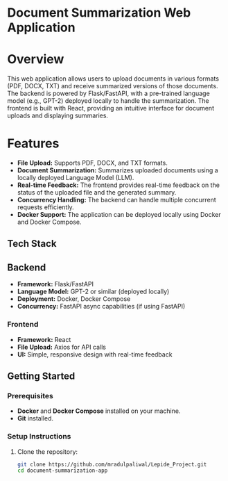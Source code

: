 # Document Summarization Web Application

# Overview
This web application allows users to upload documents in various formats (PDF, DOCX, TXT) and receive summarized versions of those documents. The backend is powered by Flask/FastAPI, with a pre-trained language model (e.g., GPT-2) deployed locally to handle the summarization. The frontend is built with React, providing an intuitive interface for document uploads and displaying summaries.

# Features
- **File Upload:** Supports PDF, DOCX, and TXT formats.
- **Document Summarization:** Summarizes uploaded documents using a locally deployed Language Model (LLM).
- **Real-time Feedback:** The frontend provides real-time feedback on the status of the uploaded file and the generated summary.
- **Concurrency Handling:** The backend can handle multiple concurrent requests efficiently.
- **Docker Support:** The application can be deployed locally using Docker and Docker Compose.

## Tech Stack
## Backend
- **Framework:** Flask/FastAPI
- **Language Model:** GPT-2 or similar (deployed locally)
- **Deployment:** Docker, Docker Compose
- **Concurrency:** FastAPI async capabilities (if using FastAPI)

### Frontend
- **Framework:** React
- **File Upload:** Axios for API calls
- **UI:** Simple, responsive design with real-time feedback

## Getting Started

### Prerequisites
- **Docker** and **Docker Compose** installed on your machine.
- **Git** installed.

### Setup Instructions

1. Clone the repository:
   ```bash
   git clone https://github.com/mradulpaliwal/Lepide_Project.git
   cd document-summarization-app

